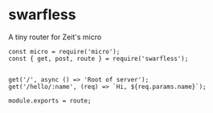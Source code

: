 # swarfless

A tiny router for Zeit's micro

```
const micro = require('micro');
const { get, post, route } = require('swarfless');


get('/', async () => 'Root of server');
get('/hello/:name', (req) => `Hi, ${req.params.name}`);

module.exports = route;
```
